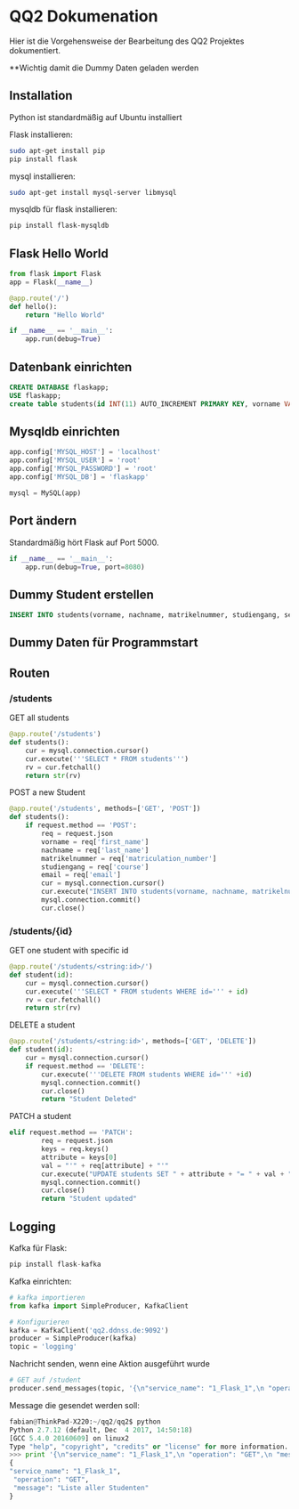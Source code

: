 # QQ2 Dokumenation
Hier ist die Vorgehensweise der Bearbeitung des QQ2 Projektes dokumentiert.

**Wichtig damit die Dummy Daten geladen werden
## Installation

Python ist standardmäßig auf Ubuntu installiert

Flask installieren:
```sh
sudo apt-get install pip
pip install flask
```
mysql installieren:
```sh
sudo apt-get install mysql-server libmysql
```
mysqldb für flask installieren:
```sh
pip install flask-mysqldb
```
## Flask Hello World

```python
from flask import Flask
app = Flask(__name__)

@app.route('/')
def hello():
    return "Hello World"

if __name__ == '__main__':
    app.run(debug=True)
```

## Datenbank einrichten

```sql
CREATE DATABASE flaskapp;
USE flaskapp;
create table students(id INT(11) AUTO_INCREMENT PRIMARY KEY, vorname VARCHAR(100), nachname VARCHAR(100), matrikelnummer INT(11), studiengang VARCHAR(100), semester INT(11), email VARCHAR(100));
```

## Mysqldb einrichten

```python
app.config['MYSQL_HOST'] = 'localhost'
app.config['MYSQL_USER'] = 'root'
app.config['MYSQL_PASSWORD'] = 'root'
app.config['MYSQL_DB'] = 'flaskapp'

mysql = MySQL(app)
```

## Port ändern

Standardmäßig hört Flask auf Port 5000.

```python
if __name__ == '__main__':
    app.run(debug=True, port=8080)
```

## Dummy Student erstellen

```sql
INSERT INTO students(vorname, nachname, matrikelnummer, studiengang, semester, email) VALUES ("Max", "Mustermann", 12345678, "Medieninformatik", 5, "max@mustermann.edu");
```

## Dummy Daten für Programmstart


## Routen

### /students
GET all students
```python
@app.route('/students')
def students():
    cur = mysql.connection.cursor()
    cur.execute('''SELECT * FROM students''')
    rv = cur.fetchall()
    return str(rv)
```
POST a new Student

```python
@app.route('/students', methods=['GET', 'POST'])
def students():
    if request.method == 'POST':
        req = request.json
        vorname = req['first_name']
        nachname = req['last_name']
        matrikelnummer = req['matriculation_number']
        studiengang = req['course']
        email = req['email']
        cur = mysql.connection.cursor()
        cur.execute("INSERT INTO students(vorname, nachname, matrikelnummer, studiengang, email) VALUES (%s, %s, %s, %s, %s)", (vorname, nachname, matrikelnummer, studiengang, email))
        mysql.connection.commit()
        cur.close()
```

### /students/{id}
GET one student with specific id
```python
@app.route('/students/<string:id>/')
def student(id):
    cur = mysql.connection.cursor()
    cur.execute('''SELECT * FROM students WHERE id=''' + id)
    rv = cur.fetchall()
    return str(rv)
```

DELETE a student

```python
@app.route('/students/<string:id>', methods=['GET', 'DELETE'])
def student(id):
    cur = mysql.connection.cursor()
    if request.method == 'DELETE':
        cur.execute('''DELETE FROM students WHERE id=''' +id)
        mysql.connection.commit()
        cur.close()
        return "Student Deleted"
```

PATCH a student

```python
elif request.method == 'PATCH':
        req = request.json
        keys = req.keys()
        attribute = keys[0]
        val = "'" + req[attribute] + "'"
        cur.execute("UPDATE students SET " + attribute + "= " + val + " WHERE id="+ id)
        mysql.connection.commit()
        cur.close()
        return "Student updated"
```

## Logging

Kafka für Flask:

```python
pip install flask-kafka
```

Kafka einrichten:


```python
# kafka importieren
from kafka import SimpleProducer, KafkaClient

# Konfigurieren
kafka = KafkaClient('qq2.ddnss.de:9092')
producer = SimpleProducer(kafka)
topic = 'logging'

```


Nachricht senden, wenn eine Aktion ausgeführt wurde


```python
# GET auf /student
producer.send_messages(topic, '{\n"service_name": "1_Flask_1",\n "operation": "GET",\n "message": "Liste aller Studenten"\n}')

```

Message die gesendet werden soll:


```python
fabian@ThinkPad-X220:~/qq2/qq2$ python
Python 2.7.12 (default, Dec  4 2017, 14:50:18) 
[GCC 5.4.0 20160609] on linux2
Type "help", "copyright", "credits" or "license" for more information.
>>> print '{\n"service_name": "1_Flask_1",\n "operation": "GET",\n "message": "Liste aller Studenten"\n}'
{
"service_name": "1_Flask_1",
 "operation": "GET",
 "message": "Liste aller Studenten"
}

```

